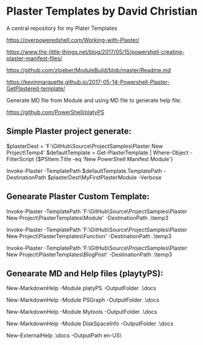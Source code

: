 # Plaster Templates by David Christian

A central repository for my Plater Templates

https://overpoweredshell.com/Working-with-Plaster/

https://www.the-little-things.net/blog/2017/05/15/powershell-creating-plaster-manifest-files/

https://github.com/zloeber/ModuleBuild/blob/master/Readme.md

https://kevinmarquette.github.io/2017-05-14-Powershell-Plaster-GetPlastered-template/

Generate MD file from Module and using MD file to generate help file:

https://github.com/PowerShell/platyPS


Simple Plaster project generate:
--

$plasterDest = 'F:\GitHub\Source\ProjectSamples\Plaster New Project\Temp4'
$defaultTemplate = Get-PlasterTemplate | 
    Where-Object -FilterScript {$PSItem.Title -eq 'New PowerShell Manifest Module'}

Invoke-Plaster -TemplatePath $defaultTemplate.TemplatePath -DestinationPath $plasterDest\MyFirstPlasterModule  -Verbose 

Genearate Plaster Custom Template:
---

Invoke-Plaster -TemplatePath 'F:\GitHub\Source\ProjectSamples\Plaster New Project\PlasterTemplates\Module' -DestinationPath .\temp3

Invoke-Plaster -TemplatePath 'F:\GitHub\Source\ProjectSamples\Plaster New Project\PlasterTemplates\Function' -DestinationPath .\temp3

Invoke-Plaster -TemplatePath 'F:\GitHub\Source\ProjectSamples\Plaster New Project\PlasterTemplates\BlogPost' -DestinationPath .\temp3

Genearate MD and Help files (playtyPS):
--

New-MarkdownHelp -Module platyPS -OutputFolder .\docs

New-MarkdownHelp -Module PSGraph -OutputFolder .\docs

New-MarkdownHelp -Module Mytools -OutputFolder .\docs

New-MarkdownHelp -Module DiskSpaceInfo -OutputFolder .\docs

New-ExternalHelp .\docs -OutputPath en-US\
